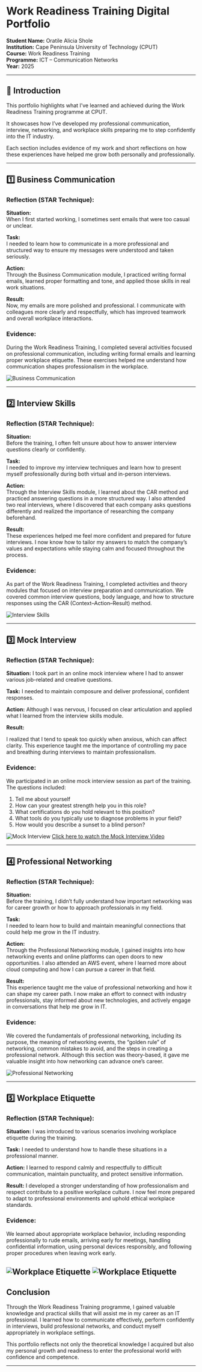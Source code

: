 #  Work Readiness Training Digital Portfolio

**Student Name:** Oratile Alicia Shole  
**Institution:** Cape Peninsula University of Technology (CPUT)  
**Course:** Work Readiness Training  
**Programme:** ICT – Communication Networks  
**Year:** 2025  

---

## 📘 Introduction  

This portfolio highlights what I’ve learned and achieved during the Work Readiness Training programme at CPUT.  

It showcases how I’ve developed my professional communication, interview, networking, and workplace skills preparing me to step confidently into the IT industry.  

Each section includes evidence of my work and short reflections on how these experiences have helped me grow both personally and professionally.

---

## 1️⃣ Business Communication  
### **Reflection (STAR Technique):**  
**Situation:**  
When I first started working, I sometimes sent emails that were too casual or unclear.  

**Task:**  
I needed to learn how to communicate in a more professional and structured way to ensure my messages were understood and taken seriously.  

**Action:**  
Through the Business Communication module, I practiced writing formal emails, learned proper formatting and tone, and applied those skills in real work situations.  

**Result:**  
Now, my emails are more polished and professional. I communicate with colleagues more clearly and respectfully, which has improved teamwork and overall workplace interactions.

### **Evidence:** 

During the Work Readiness Training, I completed several activities focused on professional communication, including writing formal emails and learning proper workplace etiquette. These exercises helped me understand how communication shapes professionalism in the workplace.  

![Business Communication](Business%20Communication.png)

---

## 2️⃣ Interview Skills  
### **Reflection (STAR Technique):**  
**Situation:**  
Before the training, I often felt unsure about how to answer interview questions clearly or confidently.  

**Task:**  
I needed to improve my interview techniques and learn how to present myself professionally during both virtual and in-person interviews.  

**Action:**  
Through the Interview Skills module, I learned about the CAR method and practiced answering questions in a more structured way. I also attended two real interviews, where I discovered that each company asks questions differently and realized the importance of researching the company beforehand.  

**Result:**  
These experiences helped me feel more confident and prepared for future interviews. I now know how to tailor my answers to match the company’s values and expectations while staying calm and focused throughout the process.

### **Evidence:**  

As part of the Work Readiness Training, I completed activities and theory modules that focused on interview preparation and communication. We covered common interview questions, body language, and how to structure responses using the CAR (Context–Action–Result) method.

![Interview Skills](Interview%20Skills.png)

---

## 3️⃣ Mock Interview  

### **Reflection (STAR Technique):**  

**Situation:** 
I took part in an online mock interview where I had to answer various job-related and creative questions. 

**Task:** 
I needed to maintain composure and deliver professional, confident responses.  

**Action:** 
Although I was nervous, I focused on clear articulation and applied what I learned from the interview skills module.  

**Result:** 

I realized that I tend to speak too quickly when anxious, which can affect clarity. This experience taught me the importance of controlling my pace and breathing during interviews to maintain professionalism.  

### **Evidence:**  
We participated in an online mock interview session as part of the training. The questions included:  
1. Tell me about yourself  
2. How can your greatest strength help you in this role?  
3. What certifications do you hold relevant to this position?  
4. What tools do you typically use to diagnose problems in your field?  
5. How would you describe a sunset to a blind person?

![Mock Interview](Mock%20Interview.png)
[Click here to watch the Mock Interview Video](Mock%20Interview%20Video.mov)


---

## 4️⃣ Professional Networking
### **Reflection (STAR Technique):**  

**Situation:**  
Before the training, I didn’t fully understand how important networking was for career growth or how to approach professionals in my field.  

**Task:**  
I needed to learn how to build and maintain meaningful connections that could help me grow in the IT industry.  

**Action:**  
Through the Professional Networking module, I gained insights into how networking events and online platforms can open doors to new opportunities. I also attended an AWS event, where I learned more about cloud computing and how I can pursue a career in that field.  

**Result:**  
This experience taught me the value of professional networking and how it can shape my career path. I now make an effort to connect with industry professionals, stay informed about new technologies, and actively engage in conversations that help me grow in IT.

### **Evidence:**  
We covered the fundamentals of professional networking, including its purpose, the meaning of networking events, the “golden rule” of networking, common mistakes to avoid, and the steps in creating a professional network. Although this section was theory-based, it gave me valuable insight into how networking can advance one’s career.  

![Professional Networking](Professional%20Networking.png)

---

## 5️⃣ Workplace Etiquette  
### **Reflection (STAR Technique):**  
**Situation:** 
I was introduced to various scenarios involving workplace etiquette during the training.

**Task:** 
I needed to understand how to handle these situations in a professional manner. 

**Action:** I learned to respond calmly and respectfully to difficult communication, maintain punctuality, and protect sensitive information. 

**Result:** 
I developed a stronger understanding of how professionalism and respect contribute to a positive workplace culture. I now feel more prepared to adapt to professional environments and uphold ethical workplace standards.  

### **Evidence:**  
We learned about appropriate workplace behavior, including responding professionally to rude emails, arriving early for meetings, handling confidential information, using personal devices responsibly, and following proper procedures when leaving work early.  

![Workplace Etiquette](Workplace%20Etiquette.png)
![Workplace Etiquette](aws.png)
---

## Conclusion  

Through the Work Readiness Training programme, I gained valuable knowledge and practical skills that will assist me in my career as an IT professional. I learned how to communicate effectively, perform confidently in interviews, build professional networks, and conduct myself appropriately in workplace settings.  

This portfolio reflects not only the theoretical knowledge I acquired but also my personal growth and readiness to enter the professional world with confidence and competence.  

---
